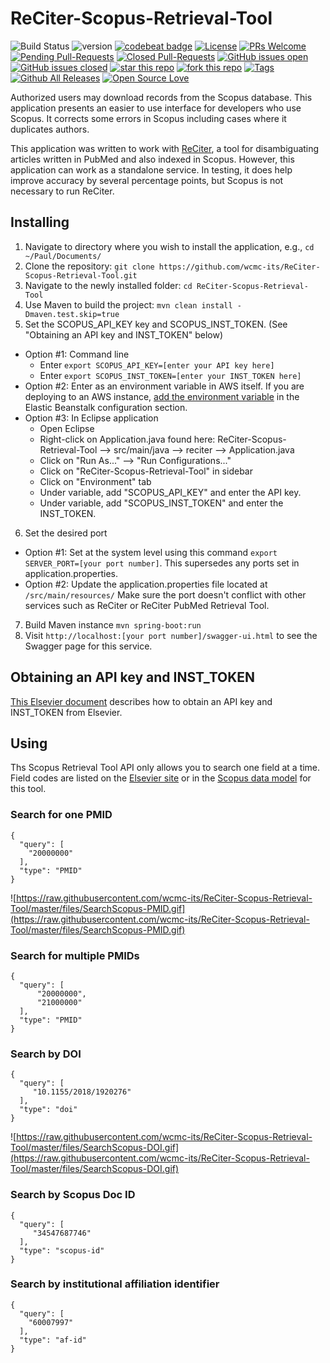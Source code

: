 # ReCiter-Scopus-Retrieval-Tool

![Build Status](https://codebuild.us-east-1.amazonaws.com/badges?uuid=eyJlbmNyeXB0ZWREYXRhIjoid0xxSUlOU1ZkOW9QNkwyem5wbDJKQTNieEZHMXNCc3NXalJJRlVCR2c3KzJtWDByOWVOek54Ukh4TXVHcGhsYUFFajk2Y0tRNDVNUzF1SHJPVDhhaDM0PSIsIml2UGFyYW1ldGVyU3BlYyI6IjNCZEI0Q3RoN3hWME1uM3QiLCJtYXRlcmlhbFNldFNlcmlhbCI6MX0%3D&branch=master)
![version](https://img.shields.io/badge/version-1.0-blue.svg?maxAge=2592000)
[![codebeat badge](https://codebeat.co/badges/7a467876-39c4-4e2b-8987-0183f596ffd9)](https://codebeat.co/projects/github-com-wcmc-its-reciter-scopus-retrieval-tool-master)
[![License](https://img.shields.io/badge/License-Apache%202.0-blue.svg)](https://opensource.org/licenses/Apache-2.0)
[![PRs Welcome](https://img.shields.io/badge/PRs-welcome-brightgreen.svg?style=flat-square)](http://makeapullrequest.com)
[![Pending Pull-Requests](https://img.shields.io/github/issues-pr-raw/wcmc-its/ReCiter-Scopus-Retrieval-Tool.svg?color=blue)](https://github.com/wcmc-its/ReCiter-Scopus-Retrieval-Tool/pulls?q=is%3Aopen+is%3Apr)
[![Closed Pull-Requests](https://img.shields.io/github/issues-pr-closed-raw/wcmc-its/ReCiter-Scopus-Retrieval-Tool.svg?color=blue)](https://github.com/wcmc-its/ReCiter-Scopus-Retrieval-Tool/pulls?q=is%3Apr+is%3Aclosed)
[![GitHub issues open](https://img.shields.io/github/issues-raw/wcmc-its/ReCiter-Scopus-Retrieval-Tool.svg?maxAge=2592000)](https://github.com/wcmc-its/ReCiter-Scopus-Retrieval-Tool/issues?q=is%3Aopen+is%3Aissue)
[![GitHub issues closed](https://img.shields.io/github/issues-closed-raw/wcmc-its/ReCiter-Scopus-Retrieval-Tool.svg?maxAge=2592000)](https://github.com/wcmc-its/ReCiter-Scopus-Retrieval-Tool/issues?q=is%3Aissue+is%3Aclosed)
[![star this repo](http://githubbadges.com/star.svg?user=wcmc-its&repo=ReCiter-Scopus-Retrieval-Tool&style=flat)](https://github.com/wcmc-its/ReCiter-Scopus-Retrieval-Tool)
[![fork this repo](http://githubbadges.com/fork.svg?user=wcmc-its&repo=ReCiter-Scopus-Retrieval-Tool&style=flat)](https://github.com/wcmc-its/ReCiter-Scopus-Retrieval-Tool/fork)
[![Tags](https://img.shields.io/github/tag/wcmc-its/ReCiter-Scopus-Retrieval-Tool.svg?style=social)](https://github.com/wcmc-its/ReCiter-Scopus-Retrieval-Tool/releases)
[![Github All Releases](https://img.shields.io/github/downloads/wcmc-its/ReCiter-Scopus-Retrieval-Tool/total.svg)]()
[![Open Source Love](https://badges.frapsoft.com/os/v3/open-source.svg?v=102)](https://github.com/wcmc-its/ReCiter-Scopus-Retrieval-Tool/) 

Authorized users may download records from the Scopus database. This application presents an easier to use interface for developers who use Scopus. It corrects some errors in Scopus including cases where it duplicates authors.

This application was written to work with [ReCiter](https://github.com/wcmc-its/ReCiter/), a tool for disambiguating articles written in PubMed and also indexed in Scopus. However, this application can work as a standalone service. In testing, it does help improve accuracy by several percentage points, but Scopus is not necessary to run ReCiter.


## Installing

1. Navigate to directory where you wish to install the application, e.g., `cd ~/Paul/Documents/`
2. Clone the repository: `git clone https://github.com/wcmc-its/ReCiter-Scopus-Retrieval-Tool.git`
3. Navigate to the newly installed folder: `cd ReCiter-Scopus-Retrieval-Tool`
4. Use Maven to build the project: `mvn clean install -Dmaven.test.skip=true`
5. Set the SCOPUS_API_KEY key and SCOPUS_INST_TOKEN. (See "Obtaining an API key and INST_TOKEN" below)
- Option #1: Command line
  - Enter `export SCOPUS_API_KEY=[enter your API key here]`
  - Enter `export SCOPUS_INST_TOKEN=[enter your INST_TOKEN here]`
- Option #2: Enter as an environment variable in AWS itself. If you are deploying to an AWS instance, [add the environment variable](https://docs.aws.amazon.com/elasticbeanstalk/latest/dg/environments-cfg-softwaresettings.html#environments-cfg-softwaresettings-console) in the Elastic Beanstalk configuration section.
- Option #3: In Eclipse application
  - Open Eclipse
  - Right-click on Application.java found here: ReCiter-Scopus-Retrieval-Tool --> src/main/java --> reciter --> Application.java
  - Click on "Run As..." --> "Run Configurations..."
  - Click on "ReCiter-Scopus-Retrieval-Tool" in sidebar
  - Click on "Environment" tab
  - Under variable, add "SCOPUS_API_KEY" and enter the API key.
  - Under variable, add "SCOPUS_INST_TOKEN" and enter the INST_TOKEN.
6. Set the desired port
- Option #1: Set at the system level using this command `export SERVER_PORT=[your port number]`. This supersedes any ports set in application.properties.
- Option #2: Update the application.properties file located at `/src/main/resources/` Make sure the port doesn't conflict with other services such as ReCiter or ReCiter PubMed Retrieval Tool.
7. Build Maven instance `mvn spring-boot:run`
8. Visit `http://localhost:[your port number]/swagger-ui.html` to see the Swagger page for this service.


## Obtaining an API key and INST_TOKEN

[This Elsevier document](https://dev.elsevier.com/tecdoc_api_authentication.html) describes how to obtain an API key and INST_TOKEN from Elsevier. 




## Using

Ths Scopus Retrieval Tool API only allows you to search one field at a time. Field codes are listed on the [Elsevier site](https://service.elsevier.com/app/answers/detail/a_id/11236/supporthub/scopus/#tips) or in the [Scopus data model](https://github.com/wcmc-its/ReCiter-Scopus-Model) for this tool.



### Search for one PMID
```
{
  "query": [
    "20000000"
  ],
  "type": "PMID"
}
```

![https://raw.githubusercontent.com/wcmc-its/ReCiter-Scopus-Retrieval-Tool/master/files/SearchScopus-PMID.gif](https://raw.githubusercontent.com/wcmc-its/ReCiter-Scopus-Retrieval-Tool/master/files/SearchScopus-PMID.gif)


### Search for multiple PMIDs
```
{
  "query": [
      "20000000",
      "21000000"
  ],
  "type": "PMID"
}
```

### Search by DOI
```
{
  "query": [
     "10.1155/2018/1920276"
  ],
  "type": "doi"
}
```

![https://raw.githubusercontent.com/wcmc-its/ReCiter-Scopus-Retrieval-Tool/master/files/SearchScopus-DOI.gif](https://raw.githubusercontent.com/wcmc-its/ReCiter-Scopus-Retrieval-Tool/master/files/SearchScopus-DOI.gif)

### Search by Scopus Doc ID
```
{
  "query": [
     "34547687746"
  ],
  "type": "scopus-id"
}
```

### Search by institutional affiliation identifier
```
{
  "query": [
    "60007997"
  ],
  "type": "af-id"
}
```
